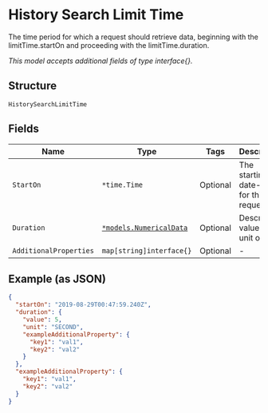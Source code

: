 
# History Search Limit Time

The time period for which a request should retrieve data, beginning with the limitTime.startOn and proceeding with the limitTime.duration.

*This model accepts additional fields of type interface{}.*

## Structure

`HistorySearchLimitTime`

## Fields

| Name | Type | Tags | Description |
|  --- | --- | --- | --- |
| `StartOn` | `*time.Time` | Optional | The starting date-time for this request. |
| `Duration` | [`*models.NumericalData`](../../doc/models/numerical-data.md) | Optional | Describes value and unit of time. |
| `AdditionalProperties` | `map[string]interface{}` | Optional | - |

## Example (as JSON)

```json
{
  "startOn": "2019-08-29T00:47:59.240Z",
  "duration": {
    "value": 5,
    "unit": "SECOND",
    "exampleAdditionalProperty": {
      "key1": "val1",
      "key2": "val2"
    }
  },
  "exampleAdditionalProperty": {
    "key1": "val1",
    "key2": "val2"
  }
}
```

